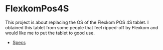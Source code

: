 # FlexkomPos4S

This project is about replacing the OS of the Flexkom POS 4S tablet. I obtained this tablet from some people that feel ripped-off by Flexkom and would like me to put the tablet to good use.

 * [Specs](https://www.youtube.com/watch?v=45eP8jXUkyo)
